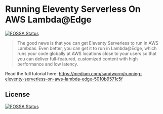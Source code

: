 # Running Eleventy Serverless On AWS Lambda@Edge
[![FOSSA Status](https://app.fossa.com/api/projects/git%2Bgithub.com%2Fgabidobo%2F11ty-lambda-edge-demo.svg?type=shield)](https://app.fossa.com/projects/git%2Bgithub.com%2Fgabidobo%2F11ty-lambda-edge-demo?ref=badge_shield)


> The good news is that you can get Eleventy Serverless to run in AWS Lambdas. Even better, you can get it to run in Lambda@Edge, which runs your code globally at AWS locations close to your users so that you can deliver full-featured, customized content with high performance and low latency.

Read the full tutorial here: https://medium.com/sandworm/running-eleventy-serverless-on-aws-lambda-edge-5010b9571c5f

## License
[![FOSSA Status](https://app.fossa.com/api/projects/git%2Bgithub.com%2Fgabidobo%2F11ty-lambda-edge-demo.svg?type=large)](https://app.fossa.com/projects/git%2Bgithub.com%2Fgabidobo%2F11ty-lambda-edge-demo?ref=badge_large)